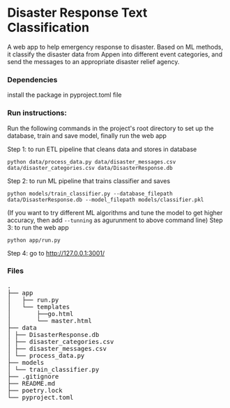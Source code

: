 # Disaster Response Text Classification
A web app to help emergency response to disaster. Based on ML methods, it classify the disaster data from Appen into different event categories, and send the messages to an appropriate disaster relief agency.

### Dependencies
install the package in pyproject.toml file

### Run instructions:

Run the following commands in the project's root directory to set up the database, train and save model, finally run the web app

Step 1: to run ETL pipeline that cleans data and stores in database
```
python data/process_data.py data/disaster_messages.csv data/disaster_categories.csv data/DisasterResponse.db
```
Step 2: to run ML pipeline that trains classifier and saves
```
python models/train_classifier.py --database_filepath data/DisasterResponse.db --model_filepath models/classifier.pkl
```
(If you want to try different ML algorithms and tune the model to get higher accuracy, then add `--tunning` as agurunment to above command line)
Step 3: to run the web app  
```
python app/run.py
```
Step 4: go to http://127.0.0.1:3001/


### Files
<pre>
.
├── app
│   ├── run.py
│   └── templates
│       ├──go.html
│       └── master.html
├── data
│ ├── DisasterResponse.db
│ ├── disaster_categories.csv
│ ├── disaster_messages.csv
│ └── process_data.py
├── models
│ └── train_classifier.py
├── .gitignore
├── README.md
├── poetry.lock
└── pyproject.toml
 
</pre>